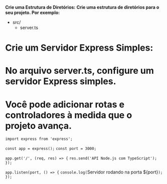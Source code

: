 **Crie uma Estrutura de Diretórios:**
**Crie uma estrutura de diretórios para o seu projeto. Por exemplo:**

- src/
  - server.ts


# Crie um Servidor Express Simples:
# No arquivo server.ts, configure um servidor Express simples. 
# Você pode adicionar rotas e controladores à medida que o projeto avança.

`import express from 'express';`

`const app = express();`
`const port = 3000;`

`app.get('/', (req, res) => {`
  `res.send('API Node.js com TypeScript');`
`});`

`app.listen(port, () => {`
  `console.log(`Servidor rodando na porta ${port}`);`
`});`


